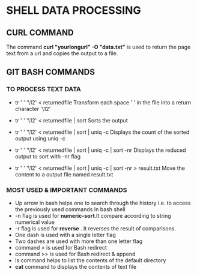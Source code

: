 # SHELL DATA PROCESSING


## CURL COMMAND
The command **curl "yourlongurl" -O "data.txt"** is used to return the page text from a url and copies the output to a file.

## GIT BASH COMMANDS 
### TO PROCESS TEXT DATA
- tr ' ' '\12' < returnedfile
Transform each space ' ' in the file into a return character '\12'

- tr ' ' '\12' < returnedfile | sort
Sorts the output

- tr ' ' '\12' < returnedfile | sort | uniq -c
Displays the count of the sorted output using uniq -c 

- tr ' ' '\12' < returnedfile | sort | uniq -c | sort -nr
Displays the reduced output to sort with -nr flag

- tr ' ' '\12' < returnedfile | sort | uniq -c | sort -nr > result.txt
Move the content to a output file named result.txt

### MOST USED & IMPORTANT COMMANDS
- Up arrow in bash helps one to search through the history i.e. to access the previously used commands
In bash shell
- -n flag is used for **numeric-sort**.It compare according to string numerical value
- -r flag is used for **reverse** . It reverses the result of comparisons.
- One dash is used with a single letter flag
- Two dashes are used with more than one letter flag
- command > is used for Bash redirect
- command >> is used for Bash redirect & append 
- ls command helps to list the contents of the default directory
- **cat** command to displays the contents of text file





